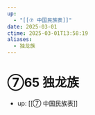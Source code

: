 ```yaml
---
up:
  - "[[⑦ 中国民族表]]"
date: 2025-03-01
ctime: 2025-03-01T13:58:19
aliases:
  - 独龙族
---
```


# ⑦65 独龙族

- up: [[⑦ 中国民族表]]
